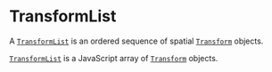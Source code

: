 # TransformList

A [`TransformList`] is an ordered sequence of spatial [`Transform`] objects.

[`TransformList`] is a JavaScript array of [`Transform`] objects.

[`Transform`]: ./Transform
[`TransformList`]: ../../model/TransformList.md